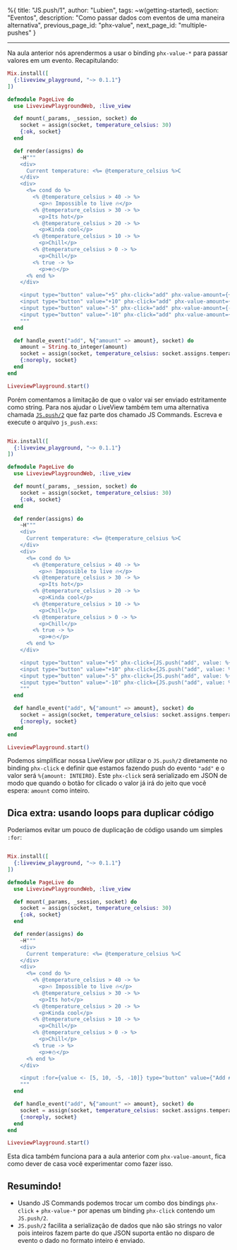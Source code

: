 %{
title: "JS.push/1",
author: "Lubien",
tags: ~w(getting-started),
section: "Eventos",
description: "Como passar dados com eventos de uma maneira alternativa",
previous_page_id: "phx-value",
next_page_id: "multiple-pushes"
}

---

Na aula anterior nós aprendermos a usar o binding `phx-value-*` para passar valores em um evento. Recapitulando:

```elixir
Mix.install([
  {:liveview_playground, "~> 0.1.1"}
])

defmodule PageLive do
  use LiveviewPlaygroundWeb, :live_view

  def mount(_params, _session, socket) do
    socket = assign(socket, temperature_celsius: 30)
    {:ok, socket}
  end

  def render(assigns) do
    ~H"""
    <div>
      Current temperature: <%= @temperature_celsius %>C
    </div>
    <div>
      <%= cond do %>
        <% @temperature_celsius > 40 -> %>
          <p>🔥 Impossible to live 🔥</p>
        <% @temperature_celsius > 30 -> %>
          <p>Its hot</p>
        <% @temperature_celsius > 20 -> %>
          <p>Kinda cool</p>
        <% @temperature_celsius > 10 -> %>
          <p>Chill</p>
        <% @temperature_celsius > 0 -> %>
          <p>Chill</p>
        <% true -> %>
          <p>❄️⛄️</p>
      <% end %>
    </div>

    <input type="button" value="+5" phx-click="add" phx-value-amount={+5} />
    <input type="button" value="+10" phx-click="add" phx-value-amount={+10} />
    <input type="button" value="-5" phx-click="add" phx-value-amount={-5} />
    <input type="button" value="-10" phx-click="add" phx-value-amount={-10} />
    """
  end

  def handle_event("add", %{"amount" => amount}, socket) do
    amount = String.to_integer(amount)
    socket = assign(socket, temperature_celsius: socket.assigns.temperature_celsius + amount)
    {:noreply, socket}
  end
end

LiveviewPlayground.start()
```

Porém comentamos a limitação de que o valor vai ser enviado estritamente como string. Para nos ajudar o LiveView também tem uma alternativa chamada [`JS.push/2`](https://hexdocs.pm/phoenix_live_view/Phoenix.LiveView.JS.html#push/2) que faz parte dos chamado JS Commands. Escreva e execute o arquivo `js_push.exs`:

```elixir

Mix.install([
  {:liveview_playground, "~> 0.1.1"}
])

defmodule PageLive do
  use LiveviewPlaygroundWeb, :live_view

  def mount(_params, _session, socket) do
    socket = assign(socket, temperature_celsius: 30)
    {:ok, socket}
  end

  def render(assigns) do
    ~H"""
    <div>
      Current temperature: <%= @temperature_celsius %>C
    </div>
    <div>
      <%= cond do %>
        <% @temperature_celsius > 40 -> %>
          <p>🔥 Impossible to live 🔥</p>
        <% @temperature_celsius > 30 -> %>
          <p>Its hot</p>
        <% @temperature_celsius > 20 -> %>
          <p>Kinda cool</p>
        <% @temperature_celsius > 10 -> %>
          <p>Chill</p>
        <% @temperature_celsius > 0 -> %>
          <p>Chill</p>
        <% true -> %>
          <p>❄️⛄️</p>
      <% end %>
    </div>

    <input type="button" value="+5" phx-click={JS.push("add", value: %{amount: +5})} />
    <input type="button" value="+10" phx-click={JS.push("add", value: %{amount: +10})} />
    <input type="button" value="-5" phx-click={JS.push("add", value: %{amount: -5})} />
    <input type="button" value="-10" phx-click={JS.push("add", value: %{amount: -10})} />
    """
  end

  def handle_event("add", %{"amount" => amount}, socket) do
    socket = assign(socket, temperature_celsius: socket.assigns.temperature_celsius + amount)
    {:noreply, socket}
  end
end

LiveviewPlayground.start()
```

Podemos simplificar nossa LiveView por utilizar o `JS.push/2` diretamente no binding `phx-click` e definir que estamos fazendo push do evento `"add"` e o valor será `%{amount: INTEIRO}`. Este `phx-click` será serializado em JSON de modo que quando o botão for clicado o valor já irá do jeito que você espera: `amount` como inteiro.

## Dica extra: usando loops para duplicar código

Poderíamos evitar um pouco de duplicação de código usando um simples `:for`:

```elixir

Mix.install([
  {:liveview_playground, "~> 0.1.1"}
])

defmodule PageLive do
  use LiveviewPlaygroundWeb, :live_view

  def mount(_params, _session, socket) do
    socket = assign(socket, temperature_celsius: 30)
    {:ok, socket}
  end

  def render(assigns) do
    ~H"""
    <div>
      Current temperature: <%= @temperature_celsius %>C
    </div>
    <div>
      <%= cond do %>
        <% @temperature_celsius > 40 -> %>
          <p>🔥 Impossible to live 🔥</p>
        <% @temperature_celsius > 30 -> %>
          <p>Its hot</p>
        <% @temperature_celsius > 20 -> %>
          <p>Kinda cool</p>
        <% @temperature_celsius > 10 -> %>
          <p>Chill</p>
        <% @temperature_celsius > 0 -> %>
          <p>Chill</p>
        <% true -> %>
          <p>❄️⛄️</p>
      <% end %>
    </div>

    <input :for={value <- [5, 10, -5, -10]} type="button" value={"Add #{value}"} phx-click={JS.push("add", value: %{amount: value})} />
    """
  end

  def handle_event("add", %{"amount" => amount}, socket) do
    socket = assign(socket, temperature_celsius: socket.assigns.temperature_celsius + amount)
    {:noreply, socket}
  end
end

LiveviewPlayground.start()
```

Esta dica também funciona para a aula anterior com `phx-value-amount`, fica como dever de casa você experimentar como fazer isso.

## Resumindo!

- Usando JS Commands podemos trocar um combo dos bindings `phx-click` + `phx-value-*` por apenas um binding `phx-click` contendo um `JS.push/2`.
- `JS.push/2` facilita a serialização de dados que não são strings no valor pois inteiros fazem parte do que JSON suporta então no disparo de evento o dado no formato inteiro é enviado.
